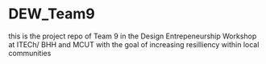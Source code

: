 # DEW_Team9

this is the project repo of Team 9 in the Design Entrepeneurship Workshop at ITECh/ BHH and MCUT with the goal of increasing resilliency within local communities 
